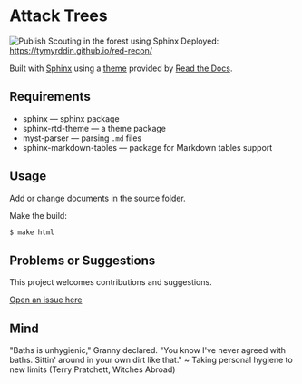 # Attack Trees

![Publish Scouting in the forest using Sphinx](https://github.com/tymyrddin/red-recon/workflows/Publish%20Scouting%20in%20the%20forest%20using%20Sphinx/badge.svg?branch=main)
 Deployed: https://tymyrddin.github.io/red-recon/

Built with [Sphinx](https://www.sphinx-doc.org) using a [theme](https://github.com/readthedocs/sphinx_rtd_theme) provided
by [Read the Docs](https://readthedocs.org/).

## Requirements

* sphinx — sphinx package
* sphinx-rtd-theme — a theme package
* myst-parser — parsing `.md` files
* sphinx-markdown-tables — package for Markdown tables support

## Usage

Add or change documents in the source folder.

Make the build:
```bash
$ make html
```

## Problems or Suggestions

This project welcomes contributions and suggestions. 

[Open an issue here](https://github.com/tymyrddin/red-recon/issues)

## Mind

"Baths is unhygienic," Granny declared. "You know I've never agreed with baths. Sittin' around in your own dirt like that." ~ Taking personal hygiene to new limits (Terry Pratchett, Witches Abroad)
